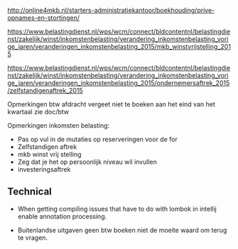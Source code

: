 
http://online4mkb.nl/starters-administratiekantoor/boekhouding/prive-opnames-en-stortingen/

https://www.belastingdienst.nl/wps/wcm/connect/bldcontentnl/belastingdienst/zakelijk/winst/inkomstenbelasting/verandering_inkomstenbelasting_vorige_jaren/veranderingen_inkomstenbelasting_2015/mkb_winstvrijstelling_2015

https://www.belastingdienst.nl/wps/wcm/connect/bldcontentnl/belastingdienst/zakelijk/winst/inkomstenbelasting/verandering_inkomstenbelasting_vorige_jaren/veranderingen_inkomstenbelasting_2015/ondernemersaftrek_2015/zelfstandigenaftrek_2015

Opmerkingen btw afdracht vergeet niet te boeken aan het eind
van het kwartaal zie doc/btw 

Opmerkingen inkomsten belasting:

- Pas op vul in de mutaties op reserveringen voor de for
- Zelfstandigen aftrek
- mkb winst vrij stelling
- Zeg dat je het op persoonlijk niveau wil invullen
- investeringsaftrek


## Technical

- When getting compiling issues that have to do with lombok in intellij enable annotation processing.

- Buitenlandse uitgaven geen btw boeken niet de moeite waard om terug te vragen.
